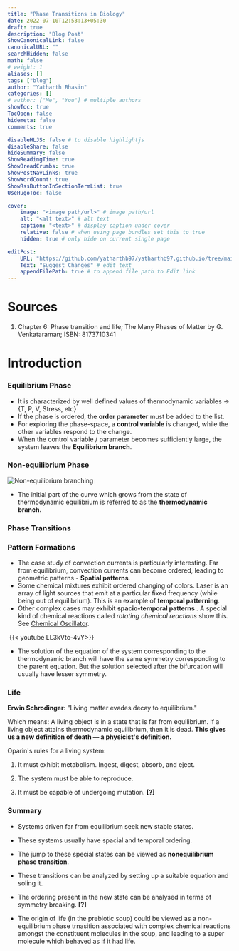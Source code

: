 ```yaml
---
title: "Phase Transitions in Biology"
date: 2022-07-10T12:53:13+05:30
draft: true
description: "Blog Post"
ShowCanonicalLink: false
canonicalURL: ""
searchHidden: false
math: false
# weight: 1
aliases: []
tags: ["blog"]
author: "Yatharth Bhasin"
categories: []
# author: ["Me", "You"] # multiple authors
showToc: true
TocOpen: false
hidemeta: false
comments: true

disableHLJS: false # to disable highlightjs
disableShare: false
hideSummary: false
ShowReadingTime: true
ShowBreadCrumbs: true
ShowPostNavLinks: true
ShowWordCount: true
ShowRssButtonInSectionTermList: true
UseHugoToc: false

cover:
    image: "<image path/url>" # image path/url
    alt: "<alt text>" # alt text
    caption: "<text>" # display caption under cover
    relative: false # when using page bundles set this to true
    hidden: true # only hide on current single page

editPost:
    URL: "https://github.com/yatharthb97/yatharthb97.github.io/tree/main/content/"
    Text: "Suggest Changes" # edit text
    appendFilePath: true # to append file path to Edit link
---
```


# Sources

1. Chapter 6: Phase transition and life; The Many Phases of Matter by G. Venkataraman; ISBN: 8173710341



# Introduction

### Equilibrium Phase

* It is characterized by well defined values of thermodynamic variables → {T, P, V, Stress, etc}
* If the phase is ordered, the **order parameter** must be added to the list.
* For exploring the phase-space, a **control variable** is changed, while the other variables respond to the change.
* When the control variable / parameter becomes sufficiently large, the system leaves the **Equilibrium branch**.



### Non-equilibrium Phase

![Non-equilibrium branching](https://www.researchgate.net/profile/Yasar-Demirel/publication/221984753/figure/fig1/AS:393945017274376@1470935219170/Thermodynamic-branch-48-showing-the-properties-of-physical-and-biological-systems-away.png)

* The initial part of the curve which grows from the state of thermodynamic equilibrium is referred to as the **thermodynamic branch.**

### Phase Transitions







### Pattern Formations

* The case study of convection currents is particularly interesting. Far from equilibrium, convection currents can become ordered, leading to geometric patterns - **Spatial patterns**.
* Some chemical mixtures exhibit ordered changing of colors. Laser is an array of light sources that emit at a particular fixed frequency (while being out of equilibrium). This is an example of **temporal patterning**.
* Other complex cases may exhibit **spacio-temporal patterns** . A special kind of chemical reactions called *rotating chemical reactions* show this. See [Chemical Oscillator](https://en.wikipedia.org/wiki/Chemical_oscillator).

​			{{< youtube LL3kVtc-4vY>}}

* The solution of the equation of the system corresponding to the thermodynamic branch will have the same symmetry corresponding to the parent equation. But the solution selected after the bifurcation will usually have lesser symmetry.

### Life

**Erwin Schrodinger**: "Living matter evades decay to equilibrium."

Which means: A living object is in a state that is far from equilibrium. If a living object attains thermodynamic equilibrium, then it is dead. **This gives us a new definition of death — a physicist's definition.**

Oparin's rules for a living system:

1. It must exhibit metabolism. Ingest, digest, absorb, and eject. 

2. The system must be able to reproduce.
3. It must be capable of undergoing mutation. **[?]**

### Summary

* Systems driven far from equilibrium seek new stable states.
* These systems usually have spacial and temporal ordering.
* The jump to these special states can be viewed as **nonequilibrium phase transition**.
* These transitions can be analyzed by setting up a suitable equation and soling it.
* The ordering present in the new state can be analysed in terms of symmetry breaking. **[?]**

* The origin of life (in the prebiotic soup) could be viewed as a non-equilibrium phase trnasition associated with complex chemical reactions amongst the constituent molecules in the soup, and leading to a super molecule which behaved as if it had life.


